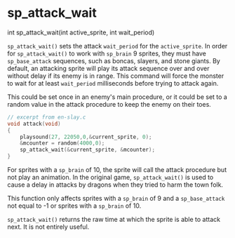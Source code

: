 # sp_attack_wait

<Prototype>int sp_attack_wait(int active_sprite, int wait_period)</Prototype>

`sp_attack_wait()` sets the attack `wait_period` for the `active_sprite`. In order for `sp_attack_wait()` to work with `sp_brain` 9 sprites, they must have `sp_base_attack` sequences, such as boncas, slayers, and stone giants. By default, an attacking sprite will play its attack sequence over and over without delay if its enemy is in range. This command will force the monster to wait for at least `wait_period` milliseconds before trying to attack again.

This could be set once in an enemy's main procedure, or it could be set to a random value in the attack procedure to keep the enemy on their toes.

```c
// excerpt from en-slay.c
void attack(void)
{
    playsound(27, 22050,0,&current_sprite, 0);
    &mcounter = random(4000,0);
    sp_attack_wait(&current_sprite, &mcounter);
}
```

For sprites with a `sp_brain` of 10, the sprite will call the attack procedure but not play an animation. In the original game, `sp_attack_wait()` is used to cause a delay in attacks by dragons when they tried to harm the town folk.

This function only affects sprites with a `sp_brain` of 9 and a `sp_base_attack` not equal to -1 or sprites with a `sp_brain` of 10.

`sp_attack_wait()` returns the raw time at which the sprite is able to attack next. It is not entirely useful.
